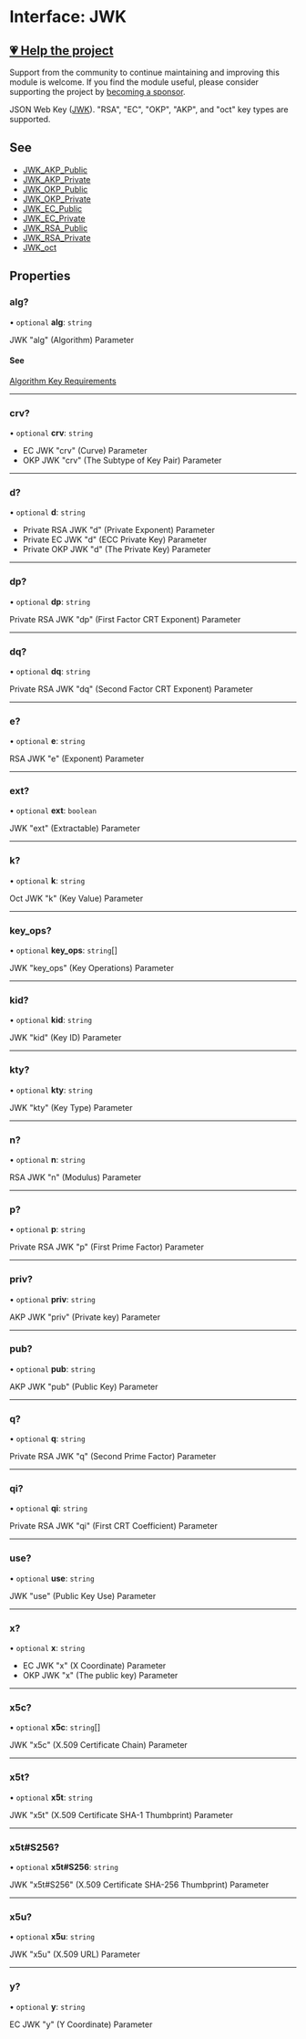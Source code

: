# Interface: JWK

## [💗 Help the project](https://github.com/sponsors/panva)

Support from the community to continue maintaining and improving this module is welcome. If you find the module useful, please consider supporting the project by [becoming a sponsor](https://github.com/sponsors/panva).

JSON Web Key ([JWK](https://www.rfc-editor.org/rfc/rfc7517)). "RSA", "EC", "OKP", "AKP", and
"oct" key types are supported.

## See

 - [JWK_AKP_Public](JWK_AKP_Public.md)
 - [JWK_AKP_Private](JWK_AKP_Private.md)
 - [JWK_OKP_Public](JWK_OKP_Public.md)
 - [JWK_OKP_Private](JWK_OKP_Private.md)
 - [JWK_EC_Public](JWK_EC_Public.md)
 - [JWK_EC_Private](JWK_EC_Private.md)
 - [JWK_RSA_Public](JWK_RSA_Public.md)
 - [JWK_RSA_Private](JWK_RSA_Private.md)
 - [JWK_oct](JWK_oct.md)

## Properties

### alg?

• `optional` **alg**: `string`

JWK "alg" (Algorithm) Parameter

#### See

[Algorithm Key Requirements](https://github.com/panva/jose/issues/210)

***

### crv?

• `optional` **crv**: `string`

- EC JWK "crv" (Curve) Parameter
- OKP JWK "crv" (The Subtype of Key Pair) Parameter

***

### d?

• `optional` **d**: `string`

- Private RSA JWK "d" (Private Exponent) Parameter
- Private EC JWK "d" (ECC Private Key) Parameter
- Private OKP JWK "d" (The Private Key) Parameter

***

### dp?

• `optional` **dp**: `string`

Private RSA JWK "dp" (First Factor CRT Exponent) Parameter

***

### dq?

• `optional` **dq**: `string`

Private RSA JWK "dq" (Second Factor CRT Exponent) Parameter

***

### e?

• `optional` **e**: `string`

RSA JWK "e" (Exponent) Parameter

***

### ext?

• `optional` **ext**: `boolean`

JWK "ext" (Extractable) Parameter

***

### k?

• `optional` **k**: `string`

Oct JWK "k" (Key Value) Parameter

***

### key\_ops?

• `optional` **key\_ops**: `string`[]

JWK "key_ops" (Key Operations) Parameter

***

### kid?

• `optional` **kid**: `string`

JWK "kid" (Key ID) Parameter

***

### kty?

• `optional` **kty**: `string`

JWK "kty" (Key Type) Parameter

***

### n?

• `optional` **n**: `string`

RSA JWK "n" (Modulus) Parameter

***

### p?

• `optional` **p**: `string`

Private RSA JWK "p" (First Prime Factor) Parameter

***

### priv?

• `optional` **priv**: `string`

AKP JWK "priv" (Private key) Parameter

***

### pub?

• `optional` **pub**: `string`

AKP JWK "pub" (Public Key) Parameter

***

### q?

• `optional` **q**: `string`

Private RSA JWK "q" (Second Prime Factor) Parameter

***

### qi?

• `optional` **qi**: `string`

Private RSA JWK "qi" (First CRT Coefficient) Parameter

***

### use?

• `optional` **use**: `string`

JWK "use" (Public Key Use) Parameter

***

### x?

• `optional` **x**: `string`

- EC JWK "x" (X Coordinate) Parameter
- OKP JWK "x" (The public key) Parameter

***

### x5c?

• `optional` **x5c**: `string`[]

JWK "x5c" (X.509 Certificate Chain) Parameter

***

### x5t?

• `optional` **x5t**: `string`

JWK "x5t" (X.509 Certificate SHA-1 Thumbprint) Parameter

***

### x5t#S256?

• `optional` **x5t#S256**: `string`

JWK "x5t#S256" (X.509 Certificate SHA-256 Thumbprint) Parameter

***

### x5u?

• `optional` **x5u**: `string`

JWK "x5u" (X.509 URL) Parameter

***

### y?

• `optional` **y**: `string`

EC JWK "y" (Y Coordinate) Parameter
